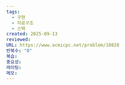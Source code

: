 ```yaml
---
tags:
  - 구현
  - 자료구조
  - 스택
created: 2025-09-13
reviewed:
URL: https://www.acmicpc.net/problem/10828
반복수: "0"
복습:
중요성:
레이팅:
메모:
---
```

